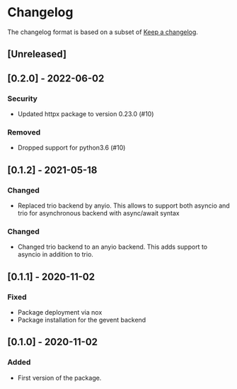 # Changelog

The changelog format is based on a subset of [Keep a changelog](https://keepachangelog.com/en/1.0.0/).

## [Unreleased]

## [0.2.0] - 2022-06-02

### Security

- Updated httpx package to version 0.23.0 (#10)

### Removed

- Dropped support for python3.6 (#10)

## [0.1.2] - 2021-05-18

### Changed

- Replaced trio backend by anyio. This allows to support both asyncio and trio for asynchronous backend with
  async/await syntax

### Changed

- Changed trio backend to an anyio backend. This adds support to asyncio in addition to trio.

## [0.1.1] - 2020-11-02

### Fixed

- Package deployment via nox
- Package installation for the gevent backend

## [0.1.0] - 2020-11-02

### Added

- First version of the package.
